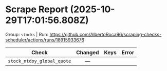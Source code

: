 # Scrape Report (2025-10-29T17:01:56.808Z)

Group: `stocks`  |  Run: https://github.com/AlbertoRoca96/scraping-checks-scheduler/actions/runs/18915933676

| Check | Changed | Keys | Error |
|---|:---:|:--|:--|
| `stock_ntdoy_global_quote` | — |  |  |
